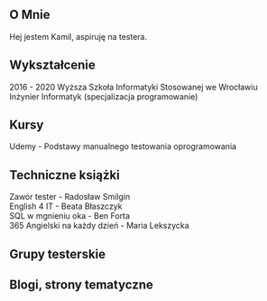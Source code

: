 <h2>O Mnie</h2>

Hej jestem Kamil, aspiruję na testera.

<h2>Wykształcenie</h2>

2016 - 2020 Wyższa Szkoła Informatyki Stosowanej we Wrocławiu <br>
Inżynier Informatyk (specjalizacja programowanie)

<h2>Kursy</h2>

Udemy - Podstawy manualnego testowania oprogramowania


<h2>Techniczne książki</h2>

Zawór tester - Radosław Smilgin<br>
English 4 IT - Beata Błaszczyk<br>
SQL w mgnieniu oka - Ben Forta<br>
365 Angielski na każdy dzień - Maria Lekszycka<br>



<h2>Grupy testerskie</h2>



<h2>Blogi, strony tematyczne</h2>

